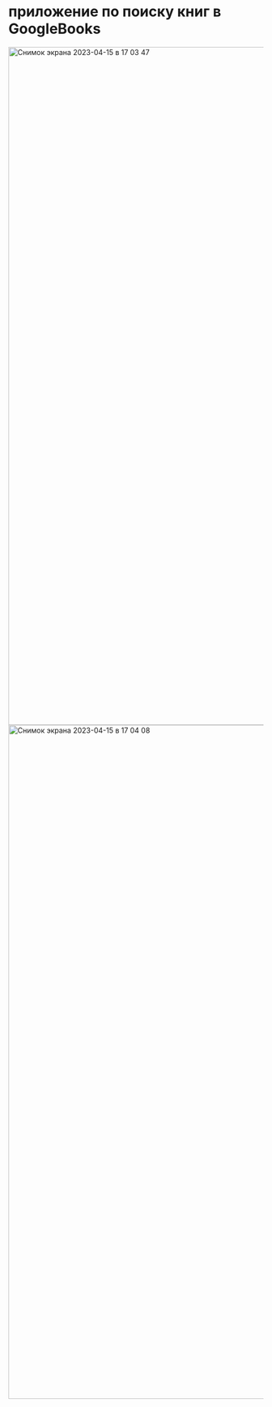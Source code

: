 # приложение по поиску книг в GoogleBooks

<img width="1340" alt="Снимок экрана 2023-04-15 в 17 03 47" src="https://user-images.githubusercontent.com/102763756/232229589-e44f2d56-97c4-4726-ba38-a6c8cf3e5f59.png">
<img width="1332" alt="Снимок экрана 2023-04-15 в 17 04 08" src="https://user-images.githubusercontent.com/102763756/232229594-06b1c02a-58b5-4961-9cb2-db4773d3ab9d.png">
